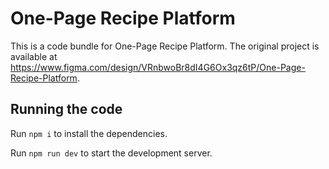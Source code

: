 
  # One-Page Recipe Platform

  This is a code bundle for One-Page Recipe Platform. The original project is available at https://www.figma.com/design/VRnbwoBr8dI4G6Ox3qz6tP/One-Page-Recipe-Platform.

  ## Running the code

  Run `npm i` to install the dependencies.

  Run `npm run dev` to start the development server.
  